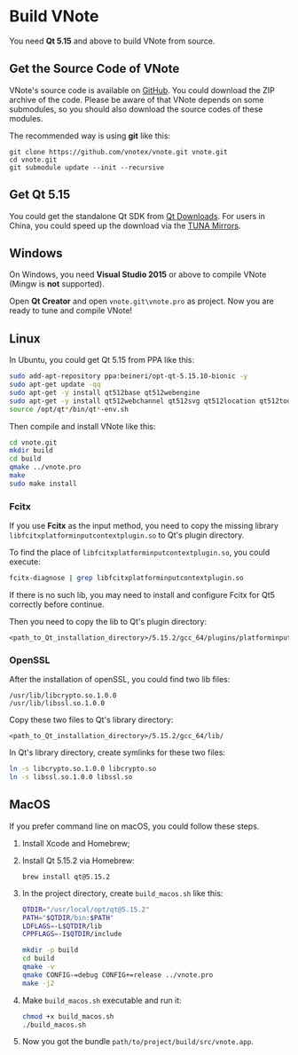 # Build VNote
You need **Qt 5.15** and above to build VNote from source.

## Get the Source Code of VNote
VNote's source code is available on [GitHub](https://github.com/vnotex/vnote). You could download the ZIP archive of the code. Please be aware of that VNote depends on some submodules, so you should also download the source codes of these modules.

The recommended way is using **git** like this:

```
git clone https://github.com/vnotex/vnote.git vnote.git
cd vnote.git
git submodule update --init --recursive
```

## Get Qt 5.15
You could get the standalone Qt SDK from [Qt Downloads](http://info.qt.io/download-qt-for-application-development). For users in China, you could speed up the download via the [TUNA Mirrors](https://mirrors4.tuna.tsinghua.edu.cn/qt/official_releases/qt/5.15/).

## Windows
On Windows, you need **Visual Studio 2015** or above to compile VNote (Mingw is **not** supported).

Open **Qt Creator** and open `vnote.git\vnote.pro` as project. Now you are ready to tune and compile VNote!

## Linux
In Ubuntu, you could get Qt 5.15 from PPA like this:

```sh
sudo add-apt-repository ppa:beineri/opt-qt-5.15.10-bionic -y
sudo apt-get update -qq
sudo apt-get -y install qt512base qt512webengine
sudo apt-get -y install qt512webchannel qt512svg qt512location qt512tools qt512translations
source /opt/qt*/bin/qt*-env.sh
```

Then compile and install VNote like this:

```sh
cd vnote.git
mkdir build
cd build
qmake ../vnote.pro
make
sudo make install
```

### Fcitx
If you use **Fcitx** as the input method, you need to copy the missing library `libfcitxplatforminputcontextplugin.so` to Qt's plugin directory.

To find the place of `libfcitxplatforminputcontextplugin.so`, you could execute:

```sh
fcitx-diagnose | grep libfcitxplatforminputcontextplugin.so
```

If there is no such lib, you may need to install and configure Fcitx for Qt5 correctly before continue.

Then you need to copy the lib to Qt's plugin directory:

```
<path_to_Qt_installation_directory>/5.15.2/gcc_64/plugins/platforminputcontexts/
```

### OpenSSL
After the installation of openSSL, you could find two lib files:

```
/usr/lib/libcrypto.so.1.0.0
/usr/lib/libssl.so.1.0.0
```

Copy these two files to Qt's library directory:

```
<path_to_Qt_installation_directory>/5.15.2/gcc_64/lib/
```

In Qt's library directory, create symlinks for these two files:

```sh
ln -s libcrypto.so.1.0.0 libcrypto.so
ln -s libssl.so.1.0.0 libssl.so
```

## MacOS
If you prefer command line on macOS, you could follow these steps.

1. Install Xcode and Homebrew;
2. Install Qt 5.15.2 via Homebrew:

    ```
    brew install qt@5.15.2
    ```

3. In the project directory, create `build_macos.sh` like this:

    ```sh
    QTDIR="/usr/local/opt/qt@5.15.2"
    PATH="$QTDIR/bin:$PATH"
    LDFLAGS=-L$QTDIR/lib
    CPPFLAGS=-I$QTDIR/include

    mkdir -p build
    cd build
    qmake -v
    qmake CONFIG-=debug CONFIG+=release ../vnote.pro
    make -j2
    ```

4. Make `build_macos.sh` executable and run it:

    ```sh
    chmod +x build_macos.sh
    ./build_macos.sh
    ```

5. Now you got the bundle `path/to/project/build/src/vnote.app`.
